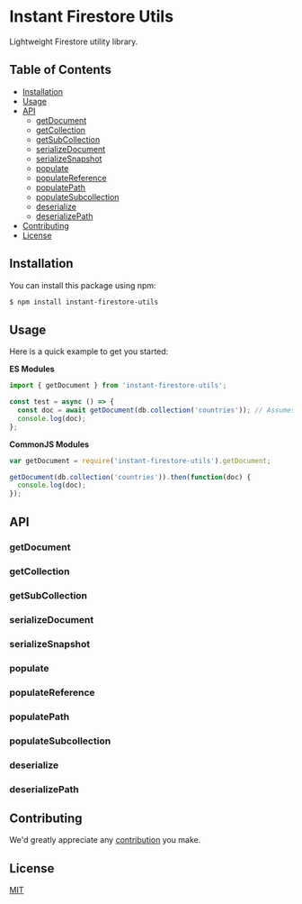 # Instant Firestore Utils

Lightweight Firestore utility library.

## Table of Contents

- [Installation](#installation)
- [Usage](#usage)
- [API](#api)
  - [getDocument](#getdocument)
  - [getCollection](#getcollection)
  - [getSubCollection](#getsubcollection)
  - [serializeDocument](#serializedocument)
  - [serializeSnapshot](#serializesnapshot)
  - [populate](#populate)
  - [populateReference](#populatereference)
  - [populatePath](#populatepath)
  - [populateSubcollection](#populatesubcollection)
  - [deserialize](#deserialize)
  - [deserializePath](#deserializepath)
- [Contributing](#contributing)
- [License](#license)

## Installation

You can install this package using npm:

```bash
$ npm install instant-firestore-utils
```

## Usage

Here is a quick example to get you started:

**ES Modules**

```javascript
import { getDocument } from 'instant-firestore-utils';

const test = async () => {
  const doc = await getDocument(db.collection('countries')); // Assumes db is a Firebase Firestore reference
  console.log(doc);
};
```

**CommonJS Modules**

```javascript
var getDocument = require('instant-firestore-utils').getDocument;

getDocument(db.collection('countries')).then(function(doc) {
  console.log(doc);
});
```

## API

### getDocument

### getCollection

### getSubCollection

### serializeDocument

### serializeSnapshot

### populate

### populateReference

### populatePath

### populateSubcollection

### deserialize

### deserializePath

## Contributing

We'd greatly appreciate any [contribution](CONTRIBUTING.md) you make.

## License

[MIT](LICENSE)

